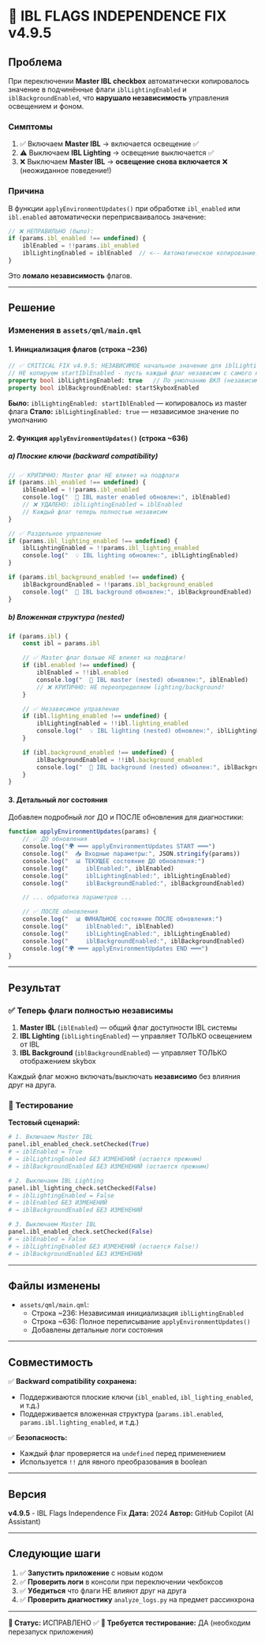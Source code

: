# 🔧 IBL FLAGS INDEPENDENCE FIX v4.9.5

## Проблема

При переключении **Master IBL checkbox** автоматически копировалось значение в подчинённые флаги `iblLightingEnabled` и `iblBackgroundEnabled`, что **нарушало независимость** управления освещением и фоном.

### Симптомы

1. ✅ Включаем **Master IBL** → включается освещение ✅
2. ⚠️ Выключаем **IBL Lighting** → освещение выключается ✅
3. ❌ Выключаем **Master IBL** → **освещение снова включается** ❌ (неожиданное поведение!)

### Причина

В функции `applyEnvironmentUpdates()` при обработке `ibl_enabled` или `ibl.enabled` автоматически переприсваивалось значение:

```qml
// ❌ НЕПРАВИЛЬНО (было):
if (params.ibl_enabled !== undefined) {
    iblEnabled = !!params.ibl_enabled
    iblLightingEnabled = iblEnabled  // <-- Автоматическое копирование!
}
```

Это **ломало независимость** флагов.

---

## Решение

### Изменения в `assets/qml/main.qml`

#### 1. **Инициализация флагов (строка ~236)**

```qml
// ✅ CRITICAL FIX v4.9.5: НЕЗАВИСИМОЕ начальное значение для iblLightingEnabled!
// НЕ копируем startIblEnabled - пусть каждый флаг независим с самого начала!
property bool iblLightingEnabled: true   // По умолчанию ВКЛ (независимо от master)
property bool iblBackgroundEnabled: startSkyboxEnabled
```

**Было:** `iblLightingEnabled: startIblEnabled` — копировалось из master флага
**Стало:** `iblLightingEnabled: true` — независимое значение по умолчанию

#### 2. **Функция `applyEnvironmentUpdates()` (строка ~636)**

##### a) Плоские ключи (backward compatibility)

```qml
// ✅ КРИТИЧНО: Master флаг НЕ влияет на подфлаги
if (params.ibl_enabled !== undefined) {
    iblEnabled = !!params.ibl_enabled
    console.log("  🔧 IBL master enabled обновлен:", iblEnabled)
    // ❌ УДАЛЕНО: iblLightingEnabled = iblEnabled
    // Каждый флаг теперь полностью независим
}

// ✅ Раздельное управление
if (params.ibl_lighting_enabled !== undefined) {
    iblLightingEnabled = !!params.ibl_lighting_enabled
    console.log("  💡 IBL lighting обновлен:", iblLightingEnabled)
}

if (params.ibl_background_enabled !== undefined) {
    iblBackgroundEnabled = !!params.ibl_background_enabled
    console.log("  🎨 IBL background обновлен:", iblBackgroundEnabled)
}
```

##### b) Вложенная структура (nested)

```qml
if (params.ibl) {
    const ibl = params.ibl

    // ✅ Master флаг больше НЕ влияет на подфлаги!
    if (ibl.enabled !== undefined) {
        iblEnabled = !!ibl.enabled
        console.log("  🔧 IBL master (nested) обновлен:", iblEnabled)
        // ❌ КРИТИЧНО: НЕ переопределяем lighting/background!
    }

    // ✅ Независимое управление
    if (ibl.lighting_enabled !== undefined) {
        iblLightingEnabled = !!ibl.lighting_enabled
        console.log("  💡 IBL lighting (nested) обновлен:", iblLightingEnabled)
    }

    if (ibl.background_enabled !== undefined) {
        iblBackgroundEnabled = !!ibl.background_enabled
        console.log("  🎨 IBL background (nested) обновлен:", iblBackgroundEnabled)
    }
}
```

#### 3. **Детальный лог состояния**

Добавлен подробный лог ДО и ПОСЛЕ обновления для диагностики:

```qml
function applyEnvironmentUpdates(params) {
    // ✅ ДО обновления
    console.log("🌍 ═══ applyEnvironmentUpdates START ═══")
    console.log("  📥 Входные параметры:", JSON.stringify(params))
    console.log("  📊 ТЕКУЩЕЕ состояние ДО обновления:")
    console.log("     iblEnabled:", iblEnabled)
    console.log("     iblLightingEnabled:", iblLightingEnabled)
    console.log("     iblBackgroundEnabled:", iblBackgroundEnabled)

    // ... обработка параметров ...

    // ✅ ПОСЛЕ обновления
    console.log("  📊 ФИНАЛЬНОЕ состояние ПОСЛЕ обновления:")
    console.log("     iblEnabled:", iblEnabled)
    console.log("     iblLightingEnabled:", iblLightingEnabled)
    console.log("     iblBackgroundEnabled:", iblBackgroundEnabled)
    console.log("🌍 ═══ applyEnvironmentUpdates END ═══")
}
```

---

## Результат

### ✅ Теперь флаги **полностью независимы**

1. **Master IBL** (`iblEnabled`) — общий флаг доступности IBL системы
2. **IBL Lighting** (`iblLightingEnabled`) — управляет ТОЛЬКО освещением от IBL
3. **IBL Background** (`iblBackgroundEnabled`) — управляет ТОЛЬКО отображением skybox

Каждый флаг можно включать/выключать **независимо** без влияния друг на друга.

### 🧪 Тестирование

**Тестовый сценарий:**

```python
# 1. Включаем Master IBL
panel.ibl_enabled_check.setChecked(True)
# → iblEnabled = True
# → iblLightingEnabled БЕЗ ИЗМЕНЕНИЙ (остается прежним)
# → iblBackgroundEnabled БЕЗ ИЗМЕНЕНИЙ (остается прежним)

# 2. Выключаем IBL Lighting
panel.ibl_lighting_check.setChecked(False)
# → iblLightingEnabled = False
# → iblEnabled БЕЗ ИЗМЕНЕНИЙ
# → iblBackgroundEnabled БЕЗ ИЗМЕНЕНИЙ

# 3. Выключаем Master IBL
panel.ibl_enabled_check.setChecked(False)
# → iblEnabled = False
# → iblLightingEnabled БЕЗ ИЗМЕНЕНИЙ (остается False!)
# → iblBackgroundEnabled БЕЗ ИЗМЕНЕНИЙ
```

---

## Файлы изменены

- `assets/qml/main.qml`:
  - Строка ~236: Независимая инициализация `iblLightingEnabled`
  - Строка ~636: Полное переписывание `applyEnvironmentUpdates()`
  - Добавлены детальные логи состояния

---

## Совместимость

✅ **Backward compatibility сохранена:**
- Поддерживаются плоские ключи (`ibl_enabled`, `ibl_lighting_enabled`, и т.д.)
- Поддерживается вложенная структура (`params.ibl.enabled`, `params.ibl.lighting_enabled`, и т.д.)

✅ **Безопасность:**
- Каждый флаг проверяется на `undefined` перед применением
- Используется `!!` для явного преобразования в boolean

---

## Версия

**v4.9.5** - IBL Flags Independence Fix
**Дата:** 2024
**Автор:** GitHub Copilot (AI Assistant)

---

## Следующие шаги

1. ✅ **Запустить приложение** с новым кодом
2. ✅ **Проверить логи** в консоли при переключении чекбоксов
3. ✅ **Убедиться** что флаги НЕ влияют друг на друга
4. ✅ **Проверить диагностику** `analyze_logs.py` на предмет рассинхрона

---

**🚀 Статус:** ИСПРАВЛЕНО ✅
**📝 Требуется тестирование:** ДА (необходим перезапуск приложения)

